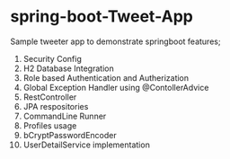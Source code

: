 # spring-boot-Tweet-App

Sample tweeter app to demonstrate springboot features;

1) Security Config
2) H2 Database Integration
3) Role based Authentication and Autherization
4) Global Exception Handler using @ContollerAdvice
5) RestController
6) JPA respositories
7) CommandLine Runner
8) Profiles usage
9) bCryptPasswordEncoder
10) UserDetailService implementation
